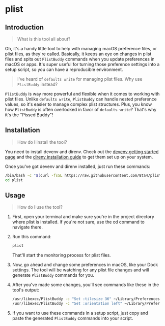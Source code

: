 # plist

## Introduction

> What is this tool all about?

Oh, it's a handy little tool to help with managing macOS preference files, or plist files, as they're called. Basically, it keeps an eye on changes in plist files and spits out `PlistBuddy` commands when you update preferences in macOS or apps. It's super useful for turning those preference settings into a setup script, so you can have a reproducible environment.

> I've heard of `defaults write` for managing plist files. Why use `PlistBuddy` instead?

`PlistBuddy` is way more powerful and flexible when it comes to working with plist files. Unlike `defaults write`, `PlistBuddy` can handle nested preference values, so it's easier to manage complex plist structures. Plus, you know how `PlistBuddy` is often overlooked in favor of `defaults write`? That's why it's the "Pissed Buddy"!

## Installation

> How do I install the tool?

You need to install devenv and direnv. Check out the [devenv getting started page](https://devenv.sh/getting-started/#installation) and the [direnv installation guide](https://devenv.sh/automatic-shell-activation/#installing-direnv) to get them set up on your system.

Once you've got devenv and direnv installed, just run these commands:

```bash
/bin/bash -c "$(curl -fsSL https://raw.githubusercontent.com/8ta4/plist/main/install.sh)"
cd plist
```

## Usage

> How do I use the tool?

1. First, open your terminal and make sure you're in the project directory where plist is installed. If you're not sure, use the cd command to navigate there.

2. Run this command:

   ```bash
   plist
   ```

   That'll start the monitoring process for plist files.

3. Now, go ahead and change some preferences in macOS, like your Dock settings. The tool will be watching for any plist file changes and will generate `PlistBuddy` commands for you.

4. After you've made some changes, you'll see commands like these in the tool's output:

   ```bash
   /usr/libexec/PlistBuddy -c "Set :tilesize 36" ~/Library/Preferences/com.apple.dock.plist
   /usr/libexec/PlistBuddy -c "Set :orientation left" ~/Library/Preferences/com.apple.dock.plist
   ```

5. If you want to use these commands in a setup script, just copy and paste the generated `PlistBuddy` commands into your script.
